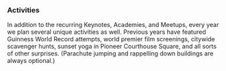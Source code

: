 ### Activities

In addition to the recurring Keynotes, Academies, and Meetups, every year we plan several unique activities as well. Previous years have featured Guinness World Record attempts, world premier film screenings, citywide scavenger hunts, sunset yoga in Pioneer Courthouse Square, and all sorts of other surprises. (Parachute jumping and rappelling down buildings are always optional.)